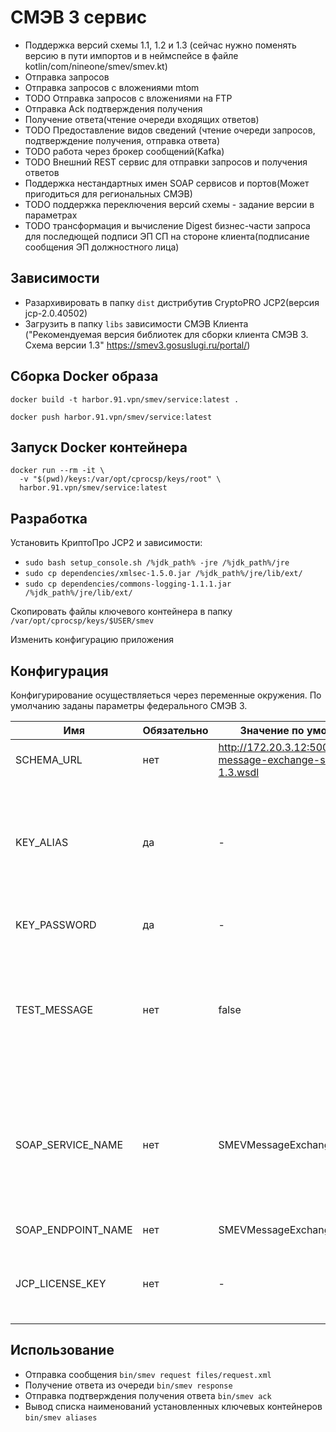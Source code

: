 # СМЭВ 3 сервис

- Поддержка версий схемы 1.1, 1.2 и 1.3 (сейчас нужно поменять версию в пути импортов и в неймспейсе в файле kotlin/com/nineone/smev/smev.kt)
- Отправка запросов
- Отправка запросов с вложениями mtom
- TODO Отправка запросов с вложениями на FTP
- Отправка Ack подтверждения получения
- Получение ответа(чтение очереди входящих ответов)
- TODO Предоставление видов сведений (чтение очереди запросов, подтверждение получения, отправка ответа)
- TODO работа через брокер сообщений(Kafka)
- TODO Внешний REST сервис для отправки запросов и получения ответов
- Поддержка нестандартных имен SOAP сервисов и портов(Может пригодиться для региональных СМЭВ)
- TODO поддержка переключения версий схемы - задание версии в параметрах
- TODO трансформация и вычисление Digest бизнес-части запроса для последющей подписи ЭП СП на стороне клиента(подписание сообщения ЭП должностного лица)

## Зависимости

- Разархивировать в папку `dist` дистрибутив CryptoPRO JCP2(версия jcp-2.0.40502)
- Загрузить в папку `libs` зависимости СМЭВ Клиента ("Рекомендуемая версия библиотек для сборки клиента СМЭВ 3. Схема версии 1.3" https://smev3.gosuslugi.ru/portal/)

## Сборка Docker образа

`docker build -t harbor.91.vpn/smev/service:latest .`

`docker push harbor.91.vpn/smev/service:latest`

## Запуск Docker контейнера

```
docker run --rm -it \
  -v "$(pwd)/keys:/var/opt/cprocsp/keys/root" \
  harbor.91.vpn/smev/service:latest
```

## Разработка

Установить КриптоПро JCP2 и зависимости:
- `sudo bash setup_console.sh /%jdk_path% -jre /%jdk_path%/jre`
- `sudo cp dependencies/xmlsec-1.5.0.jar /%jdk_path%/jre/lib/ext/`
- `sudo cp dependencies/commons-logging-1.1.1.jar /%jdk_path%/jre/lib/ext/`

Скопировать файлы ключевого контейнера в папку `/var/opt/cprocsp/keys/$USER/smev`

Изменить конфигурацию приложения


## Конфигурация

Конфигурирование осуществляеться через переменные окружения. По умолчанию заданы параметры федерального СМЭВ 3.


| Имя | Обязательно | Значение по умолчанию | Описание|
| ----------- | ----------- | ----------- | ----------- |
| SCHEMA_URL | нет |http://172.20.3.12:5000/ws/smev-message-exchange-service-1.3.wsdl | точка доступа СМЭВ 3 |
| KEY_ALIAS | да | - | наименование ключевого контейнера, список доступных можно посмотреть командой `bin/smev aliases` |
| KEY_PASSWORD | да | - | пароль ключевого контейнера |
| TEST_MESSAGE | нет | false | признак тестового сообщения, по умолчанию `false`, должен быть `true` при работе в тестовом контуре СМЭВ 3 |
| SOAP_SERVICE_NAME | нет | SMEVMessageExchangeService | имя soap сервиса - в региональных СМЭВ имена сервисов и эндпоинтов могут отличаться от схемы федерального СМЭВ |
| SOAP_ENDPOINT_NAME | нет | SMEVMessageExchangeEndpoint | имя soap эндпоинта |
| JCP_LICENSE_KEY | нет | - | Ключ лицензии КриптоПро JCP2(при использовании Docker образа) |

## Использование

- Отправка сообщения `bin/smev request files/request.xml`
- Получение ответа из очереди `bin/smev response`
- Отправка подтверждения получения ответа `bin/smev ack`
- Вывод списка наименований установленных ключевых контейнеров `bin/smev aliases`

